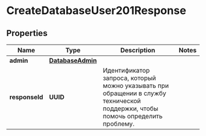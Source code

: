 

# CreateDatabaseUser201Response


## Properties

| Name | Type | Description | Notes |
|------------ | ------------- | ------------- | -------------|
|**admin** | [**DatabaseAdmin**](DatabaseAdmin.md) |  |  |
|**responseId** | **UUID** | Идентификатор запроса, который можно указывать при обращении в службу технической поддержки, чтобы помочь определить проблему. |  |



